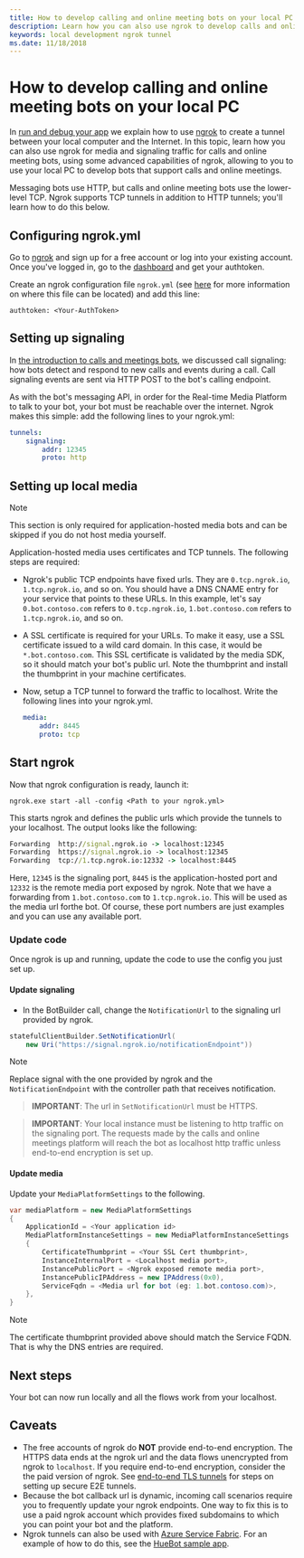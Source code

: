 ```yaml
---
title: How to develop calling and online meeting bots on your local PC
description: Learn how you can also use ngrok to develop calls and online meeting bots on your local PC.
keywords: local development ngrok tunnel
ms.date: 11/18/2018
---
```


# How to develop calling and online meeting bots on your local PC

In [run and debug your app](~/resources/general/debug.md) we explain how to use [ngrok](https://ngrok.com) to create a tunnel between your local computer and the Internet. In this topic, learn how you can also use ngrok for media and signaling traffic for calls and online meeting bots, using some advanced capabilities of ngrok, allowing to you to use your local PC to develop bots that support calls and online meetings.

Messaging bots use HTTP, but calls and online meeting bots use the lower-level TCP. Ngrok supports TCP tunnels in addition to HTTP tunnels; you'll learn how to do this below.

## Configuring ngrok.yml

Go to [ngrok](https://ngrok.com) and sign up for a free account or log into your existing account. Once you've logged in, go to the [dashboard](https://dashboard.ngrok.com) and get your authtoken.

Create an ngrok configuration file `ngrok.yml` (see [here](https://ngrok.com/docs#config) for more information on where this file can be located) and add this line:

  `authtoken: <Your-AuthToken>`

## Setting up signaling

In [the introduction to calls and meetings bots](~/concepts/calls-and-meetings/calls-meetings-bots-overivew), we discussed call signaling: how bots detect and respond to new calls and events during a call. Call signaling events are sent via HTTP POST to the bot's calling endpoint.

As with the bot's messaging API, in order for the Real-time Media Platform to talk to your bot, your bot must be reachable over the internet. Ngrok makes this simple: add the following lines to your ngrok.yml:

```yaml
tunnels:
    signaling:
        addr: 12345
        proto: http
```

## Setting up local media

> [!NOTE]
> This section is only required for application-hosted media bots and can be skipped if you do not host media yourself.

Application-hosted media uses certificates and TCP tunnels. The following steps are required:

- Ngrok's public TCP endpoints have fixed urls. They are `0.tcp.ngrok.io`, `1.tcp.ngrok.io`, and so on. You should have a DNS CNAME entry for your service that points to these URLs. In this example, let's say `0.bot.contoso.com` refers to `0.tcp.ngrok.io`, `1.bot.contoso.com` refers to `1.tcp.ngrok.io`, and so on.
- A SSL certificate is required for your URLs. To make it easy, use a SSL certificate issued to a wild card domain. In this case, it would be `*.bot.contoso.com`. This SSL certificate is validated by the media SDK, so it should match your bot's public url. Note the thumbprint and install the thumbprint in your machine certificates.
- Now, setup a TCP tunnel to forward the traffic to localhost. Write the following lines into your ngrok.yml.

    ```yaml
    media:
        addr: 8445
        proto: tcp
    ```

## Start ngrok

Now that ngrok configuration is ready, launch it:

  `ngrok.exe start -all -config <Path to your ngrok.yml>`

This starts ngrok and defines the public urls which provide the tunnels to your localhost. The output looks like the following:

```cmd
Forwarding  http://signal.ngrok.io -> localhost:12345
Forwarding  https://signal.ngrok.io -> localhost:12345
Forwarding  tcp://1.tcp.ngrok.io:12332 -> localhost:8445
```

Here, `12345` is the signaling port, `8445` is the application-hosted port and `12332` is the remote media port exposed by ngrok. Note that we have a forwarding from `1.bot.contoso.com` to `1.tcp.ngrok.io`. This will be used as the media url forthe bot. Of course, these port numbers are just examples and you can use any available port.

### Update code

Once ngrok is up and running, update the code to use the config you just set up.

#### Update signaling

- In the BotBuilder call, change the `NotificationUrl` to the signaling url provided by ngrok.

```c#
statefulClientBuilder.SetNotificationUrl(
    new Uri("https://signal.ngrok.io/notificationEndpoint"))
```

> [!NOTE]
> Replace signal with the one provided by ngrok and the `NotificationEndpoint` with the controller path that receives notification.

> **IMPORTANT**: The url in `SetNotificationUrl` must be HTTPS.

> **IMPORTANT**: Your local instance must be listening to http traffic on the signaling port. The requests made by the calls and online meetings platform will reach the bot as localhost http traffic unless end-to-end encryption is set up.

#### Update media

Update your `MediaPlatformSettings` to the following.

```C#
var mediaPlatform = new MediaPlatformSettings
{
    ApplicationId = <Your application id>
    MediaPlatformInstanceSettings = new MediaPlatformInstanceSettings
    {
        CertificateThumbprint = <Your SSL Cert thumbprint>,
        InstanceInternalPort = <Localhost media port>,
        InstancePublicPort = <Ngrok exposed remote media port>,
        InstancePublicIPAddress = new IPAddress(0x0),
        ServiceFqdn = <Media url for bot (eg: 1.bot.contoso.com)>,
    },
}
```

> [!NOTE]
> The certificate thumbprint provided above should match the Service FQDN. That is why the DNS entries are required.

## Next steps

Your bot can now run locally and all the flows work from your localhost.

## Caveats

- The free accounts of ngrok do **NOT** provide end-to-end encryption. The HTTPS data ends at the ngrok url and the data flows unencrypted from ngrok to `localhost`. If you require end-to-end encryption, consider the the paid version of ngrok. See [end-to-end TLS tunnels](https://ngrok.com/docs#tls) for steps on setting up secure E2E tunnels.
- Because the bot callback url is dynamic, incoming call scenarios require you to frequently update your ngrok endpoints. One way to fix this is to use a paid ngrok account which provides fixed subdomains to which you can point your bot and the platform.
- Ngrok tunnels can also be used with [Azure Service Fabric](https://docs.microsoft.com/en-us/azure/service-fabric/service-fabric-overview). For an example of how to do this, see the [HueBot sample app](https://github.com/microsoftgraph/microsoft-graph-comms-samples/tree/master/Samples/LocalMediaSamples/HueBot/HueBot).
